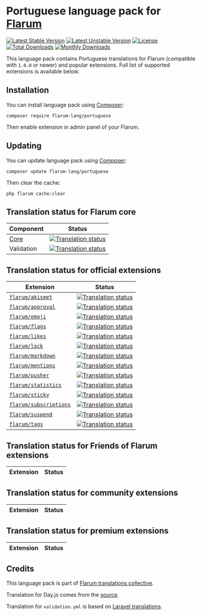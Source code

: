 # Portuguese language pack for [Flarum](https://flarum.org/)

[![Latest Stable Version](https://img.shields.io/packagist/v/flarum-lang/portuguese?color=success&label=stable)](https://packagist.org/packages/flarum-lang/portuguese) 
[![Latest Unstable Version](https://img.shields.io/packagist/v/flarum-lang/portuguese?include_prereleases&label=unstable)](https://packagist.org/packages/flarum-lang/portuguese) 
[![License](https://img.shields.io/packagist/l/flarum-lang/portuguese)](https://packagist.org/packages/flarum-lang/portuguese) 
[![Total Downloads](https://img.shields.io/packagist/dt/flarum-lang/portuguese)](https://packagist.org/packages/flarum-lang/portuguese/stats) 
[![Monthly Downloads](https://img.shields.io/packagist/dm/flarum-lang/portuguese)](https://packagist.org/packages/flarum-lang/portuguese/stats) 

This language pack contains Portuguese translations for Flarum (compatible with `1.0.0` or newer) and popular extensions. Full list of supported extensions is available below.


## Installation

You can install language pack using [Composer](https://getcomposer.org/):

```console
composer require flarum-lang/portuguese
```

Then enable extension in admin panel of your Flarum.


## Updating

You can update language pack using [Composer](https://getcomposer.org/):

```console
composer update flarum-lang/portuguese
```

Then clear the cache:

```console
php flarum cache:clear
```


## Translation status for Flarum core

| Component | Status |
| --- | --- |
| [Core](https://github.com/flarum/core) | [![Translation status](https://weblate.rob006.net/widgets/flarum/pt/core/svg-badge.svg)](https://weblate.rob006.net/projects/flarum/core/pt/) |
| Validation | [![Translation status](https://weblate.rob006.net/widgets/flarum/pt/validation/svg-badge.svg)](https://weblate.rob006.net/projects/flarum/validation/pt/) |


## Translation status for official extensions

<!-- flarum-extensions-list-start -->

| Extension | Status |
| --- | --- |
| [`flarum/akismet`](https://github.com/flarum/akismet) | [![Translation status](https://weblate.rob006.net/widgets/flarum/pt/flarum-akismet/svg-badge.svg)](https://weblate.rob006.net/projects/flarum/flarum-akismet/pt/) |
| [`flarum/approval`](https://github.com/flarum/approval) | [![Translation status](https://weblate.rob006.net/widgets/flarum/pt/flarum-approval/svg-badge.svg)](https://weblate.rob006.net/projects/flarum/flarum-approval/pt/) |
| [`flarum/emoji`](https://github.com/flarum/emoji) | [![Translation status](https://weblate.rob006.net/widgets/flarum/pt/flarum-emoji/svg-badge.svg)](https://weblate.rob006.net/projects/flarum/flarum-emoji/pt/) |
| [`flarum/flags`](https://github.com/flarum/flags) | [![Translation status](https://weblate.rob006.net/widgets/flarum/pt/flarum-flags/svg-badge.svg)](https://weblate.rob006.net/projects/flarum/flarum-flags/pt/) |
| [`flarum/likes`](https://github.com/flarum/likes) | [![Translation status](https://weblate.rob006.net/widgets/flarum/pt/flarum-likes/svg-badge.svg)](https://weblate.rob006.net/projects/flarum/flarum-likes/pt/) |
| [`flarum/lock`](https://github.com/flarum/lock) | [![Translation status](https://weblate.rob006.net/widgets/flarum/pt/flarum-lock/svg-badge.svg)](https://weblate.rob006.net/projects/flarum/flarum-lock/pt/) |
| [`flarum/markdown`](https://github.com/flarum/markdown) | [![Translation status](https://weblate.rob006.net/widgets/flarum/pt/flarum-markdown/svg-badge.svg)](https://weblate.rob006.net/projects/flarum/flarum-markdown/pt/) |
| [`flarum/mentions`](https://github.com/flarum/mentions) | [![Translation status](https://weblate.rob006.net/widgets/flarum/pt/flarum-mentions/svg-badge.svg)](https://weblate.rob006.net/projects/flarum/flarum-mentions/pt/) |
| [`flarum/pusher`](https://github.com/flarum/pusher) | [![Translation status](https://weblate.rob006.net/widgets/flarum/pt/flarum-pusher/svg-badge.svg)](https://weblate.rob006.net/projects/flarum/flarum-pusher/pt/) |
| [`flarum/statistics`](https://github.com/flarum/statistics) | [![Translation status](https://weblate.rob006.net/widgets/flarum/pt/flarum-statistics/svg-badge.svg)](https://weblate.rob006.net/projects/flarum/flarum-statistics/pt/) |
| [`flarum/sticky`](https://github.com/flarum/sticky) | [![Translation status](https://weblate.rob006.net/widgets/flarum/pt/flarum-sticky/svg-badge.svg)](https://weblate.rob006.net/projects/flarum/flarum-sticky/pt/) |
| [`flarum/subscriptions`](https://github.com/flarum/subscriptions) | [![Translation status](https://weblate.rob006.net/widgets/flarum/pt/flarum-subscriptions/svg-badge.svg)](https://weblate.rob006.net/projects/flarum/flarum-subscriptions/pt/) |
| [`flarum/suspend`](https://github.com/flarum/suspend) | [![Translation status](https://weblate.rob006.net/widgets/flarum/pt/flarum-suspend/svg-badge.svg)](https://weblate.rob006.net/projects/flarum/flarum-suspend/pt/) |
| [`flarum/tags`](https://github.com/flarum/tags) | [![Translation status](https://weblate.rob006.net/widgets/flarum/pt/flarum-tags/svg-badge.svg)](https://weblate.rob006.net/projects/flarum/flarum-tags/pt/) |

<!-- flarum-extensions-list-stop -->


## Translation status for Friends of Flarum extensions

<!-- fof-extensions-list-start -->

| Extension | Status |
| --- | --- |

<!-- fof-extensions-list-stop -->


## Translation status for community extensions

<!-- various-extensions-list-start -->

| Extension | Status |
| --- | --- |

<!-- various-extensions-list-stop -->


## Translation status for premium extensions

<!-- premium-extensions-list-start -->

| Extension | Status |
| --- | --- |

<!-- premium-extensions-list-stop -->


## Credits

This language pack is part of [Flarum translations collective](https://github.com/rob006-software/flarum-translations).

Translation for Day.js comes from the [source](https://github.com/iamkun/dayjs/blob/v1.10.4/src/locale/pt.js).

Translation for `validation.yml` is based on [Laravel translations](https://github.com/Laravel-Lang/lang/blob/8.1.3/src/pt/validation.php).
